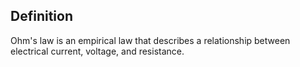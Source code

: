 ## Definition
Ohm's law is an empirical law that describes a relationship between electrical current, voltage, and resistance.